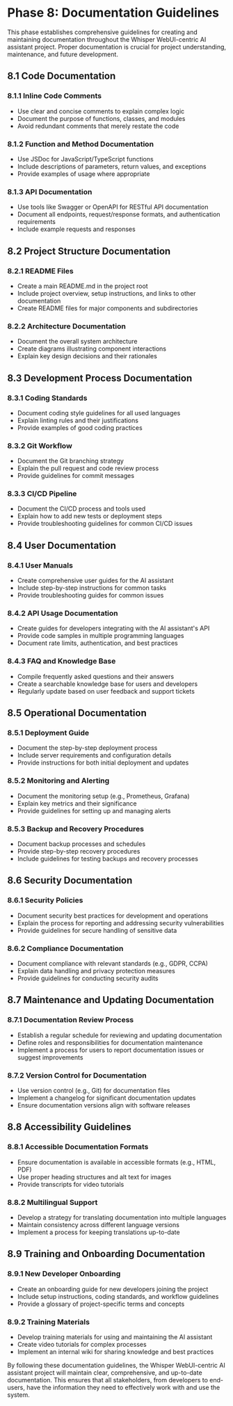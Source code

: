 # Phase 8: Documentation Guidelines

This phase establishes comprehensive guidelines for creating and maintaining documentation throughout the Whisper WebUI-centric AI assistant project. Proper documentation is crucial for project understanding, maintenance, and future development.

## 8.1 Code Documentation

### 8.1.1 Inline Code Comments
- Use clear and concise comments to explain complex logic
- Document the purpose of functions, classes, and modules
- Avoid redundant comments that merely restate the code

### 8.1.2 Function and Method Documentation
- Use JSDoc for JavaScript/TypeScript functions
- Include descriptions of parameters, return values, and exceptions
- Provide examples of usage where appropriate

### 8.1.3 API Documentation
- Use tools like Swagger or OpenAPI for RESTful API documentation
- Document all endpoints, request/response formats, and authentication requirements
- Include example requests and responses

## 8.2 Project Structure Documentation

### 8.2.1 README Files
- Create a main README.md in the project root
- Include project overview, setup instructions, and links to other documentation
- Create README files for major components and subdirectories

### 8.2.2 Architecture Documentation
- Document the overall system architecture
- Create diagrams illustrating component interactions
- Explain key design decisions and their rationales

## 8.3 Development Process Documentation

### 8.3.1 Coding Standards
- Document coding style guidelines for all used languages
- Explain linting rules and their justifications
- Provide examples of good coding practices

### 8.3.2 Git Workflow
- Document the Git branching strategy
- Explain the pull request and code review process
- Provide guidelines for commit messages

### 8.3.3 CI/CD Pipeline
- Document the CI/CD process and tools used
- Explain how to add new tests or deployment steps
- Provide troubleshooting guidelines for common CI/CD issues

## 8.4 User Documentation

### 8.4.1 User Manuals
- Create comprehensive user guides for the AI assistant
- Include step-by-step instructions for common tasks
- Provide troubleshooting guides for common issues

### 8.4.2 API Usage Documentation
- Create guides for developers integrating with the AI assistant's API
- Provide code samples in multiple programming languages
- Document rate limits, authentication, and best practices

### 8.4.3 FAQ and Knowledge Base
- Compile frequently asked questions and their answers
- Create a searchable knowledge base for users and developers
- Regularly update based on user feedback and support tickets

## 8.5 Operational Documentation

### 8.5.1 Deployment Guide
- Document the step-by-step deployment process
- Include server requirements and configuration details
- Provide instructions for both initial deployment and updates

### 8.5.2 Monitoring and Alerting
- Document the monitoring setup (e.g., Prometheus, Grafana)
- Explain key metrics and their significance
- Provide guidelines for setting up and managing alerts

### 8.5.3 Backup and Recovery Procedures
- Document backup processes and schedules
- Provide step-by-step recovery procedures
- Include guidelines for testing backups and recovery processes

## 8.6 Security Documentation

### 8.6.1 Security Policies
- Document security best practices for development and operations
- Explain the process for reporting and addressing security vulnerabilities
- Provide guidelines for secure handling of sensitive data

### 8.6.2 Compliance Documentation
- Document compliance with relevant standards (e.g., GDPR, CCPA)
- Explain data handling and privacy protection measures
- Provide guidelines for conducting security audits

## 8.7 Maintenance and Updating Documentation

### 8.7.1 Documentation Review Process
- Establish a regular schedule for reviewing and updating documentation
- Define roles and responsibilities for documentation maintenance
- Implement a process for users to report documentation issues or suggest improvements

### 8.7.2 Version Control for Documentation
- Use version control (e.g., Git) for documentation files
- Implement a changelog for significant documentation updates
- Ensure documentation versions align with software releases

## 8.8 Accessibility Guidelines

### 8.8.1 Accessible Documentation Formats
- Ensure documentation is available in accessible formats (e.g., HTML, PDF)
- Use proper heading structures and alt text for images
- Provide transcripts for video tutorials

### 8.8.2 Multilingual Support
- Develop a strategy for translating documentation into multiple languages
- Maintain consistency across different language versions
- Implement a process for keeping translations up-to-date

## 8.9 Training and Onboarding Documentation

### 8.9.1 New Developer Onboarding
- Create an onboarding guide for new developers joining the project
- Include setup instructions, coding standards, and workflow guidelines
- Provide a glossary of project-specific terms and concepts

### 8.9.2 Training Materials
- Develop training materials for using and maintaining the AI assistant
- Create video tutorials for complex processes
- Implement an internal wiki for sharing knowledge and best practices

By following these documentation guidelines, the Whisper WebUI-centric AI assistant project will maintain clear, comprehensive, and up-to-date documentation. This ensures that all stakeholders, from developers to end-users, have the information they need to effectively work with and use the system.
